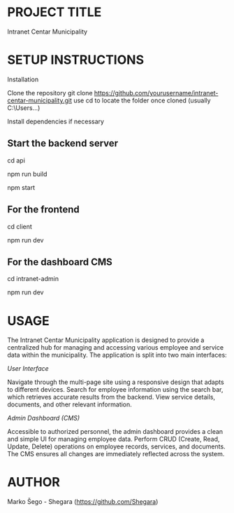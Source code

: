 
# PROJECT TITLE
Intranet Centar Municipality

# SETUP INSTRUCTIONS
Installation

Clone the repository
git clone https://github.com/yourusername/intranet-centar-municipality.git
use cd to locate the folder once cloned (usually C:\Users\...)

Install dependencies if necessary

## Start the backend server
cd api 

npm run build

npm start

## For the frontend
cd client

npm run dev

## For the dashboard CMS 
cd intranet-admin

npm run dev

# USAGE
The Intranet Centar Municipality application is designed to provide a centralized hub for managing and accessing various employee and service data within the municipality. The application is split into two main interfaces:

*User Interface*

Navigate through the multi-page site using a responsive design that adapts to different devices.
Search for employee information using the search bar, which retrieves accurate results from the backend.
View service details, documents, and other relevant information.

*Admin Dashboard (CMS)*

Accessible to authorized personnel, the admin dashboard provides a clean and simple UI for managing employee data.
Perform CRUD (Create, Read, Update, Delete) operations on employee records, services, and documents.
The CMS ensures all changes are immediately reflected across the system.

# AUTHOR
Marko Šego - Shegara (https://github.com/Shegara)




